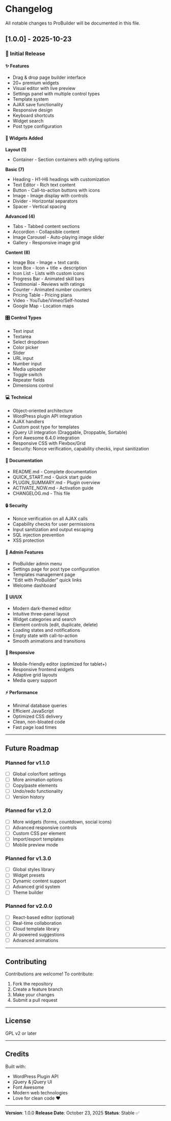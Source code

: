 # Changelog

All notable changes to ProBuilder will be documented in this file.

## [1.0.0] - 2025-10-23

### 🎉 Initial Release

#### ✨ Features
- Drag & drop page builder interface
- 20+ premium widgets
- Visual editor with live preview
- Settings panel with multiple control types
- Template system
- AJAX save functionality
- Responsive design
- Keyboard shortcuts
- Widget search
- Post type configuration

#### 🎨 Widgets Added

**Layout (1)**
- Container - Section containers with styling options

**Basic (7)**
- Heading - H1-H6 headings with customization
- Text Editor - Rich text content
- Button - Call-to-action buttons with icons
- Image - Image display with controls
- Divider - Horizontal separators
- Spacer - Vertical spacing

**Advanced (4)**
- Tabs - Tabbed content sections
- Accordion - Collapsible content
- Image Carousel - Auto-playing image slider
- Gallery - Responsive image grid

**Content (8)**
- Image Box - Image + text cards
- Icon Box - Icon + title + description
- Icon List - Lists with custom icons
- Progress Bar - Animated skill bars
- Testimonial - Reviews with ratings
- Counter - Animated number counters
- Pricing Table - Pricing plans
- Video - YouTube/Vimeo/Self-hosted
- Google Map - Location maps

#### 🎛️ Control Types
- Text input
- Textarea
- Select dropdown
- Color picker
- Slider
- URL input
- Number input
- Media uploader
- Toggle switch
- Repeater fields
- Dimensions control

#### 💻 Technical
- Object-oriented architecture
- WordPress plugin API integration
- AJAX handlers
- Custom post type for templates
- jQuery UI integration (Draggable, Droppable, Sortable)
- Font Awesome 6.4.0 integration
- Responsive CSS with Flexbox/Grid
- Security: Nonce verification, capability checks, input sanitization

#### 📖 Documentation
- README.md - Complete documentation
- QUICK_START.md - Quick start guide
- PLUGIN_SUMMARY.md - Plugin overview
- ACTIVATE_NOW.md - Activation guide
- CHANGELOG.md - This file

#### 🔒 Security
- Nonce verification on all AJAX calls
- Capability checks for user permissions
- Input sanitization and output escaping
- SQL injection prevention
- XSS protection

#### 🎯 Admin Features
- ProBuilder admin menu
- Settings page for post type configuration
- Templates management page
- "Edit with ProBuilder" quick links
- Welcome dashboard

#### 🎨 UI/UX
- Modern dark-themed editor
- Intuitive three-panel layout
- Widget categories and search
- Element controls (edit, duplicate, delete)
- Loading states and notifications
- Empty state with call-to-action
- Smooth animations and transitions

#### 📱 Responsive
- Mobile-friendly editor (optimized for tablet+)
- Responsive frontend widgets
- Adaptive grid layouts
- Media query support

#### ⚡ Performance
- Minimal database queries
- Efficient JavaScript
- Optimized CSS delivery
- Clean, non-bloated code
- Fast page load times

---

## Future Roadmap

### Planned for v1.1.0
- [ ] Global color/font settings
- [ ] More animation options
- [ ] Copy/paste elements
- [ ] Undo/redo functionality
- [ ] Version history

### Planned for v1.2.0
- [ ] More widgets (forms, countdown, social icons)
- [ ] Advanced responsive controls
- [ ] Custom CSS per element
- [ ] Import/export templates
- [ ] Mobile preview mode

### Planned for v1.3.0
- [ ] Global styles library
- [ ] Widget presets
- [ ] Dynamic content support
- [ ] Advanced grid system
- [ ] Theme builder

### Planned for v2.0.0
- [ ] React-based editor (optional)
- [ ] Real-time collaboration
- [ ] Cloud template library
- [ ] AI-powered suggestions
- [ ] Advanced animations

---

## Contributing

Contributions are welcome! To contribute:
1. Fork the repository
2. Create a feature branch
3. Make your changes
4. Submit a pull request

---

## License

GPL v2 or later

---

## Credits

Built with:
- WordPress Plugin API
- jQuery & jQuery UI
- Font Awesome
- Modern web technologies
- Love for clean code ❤️

---

**Version**: 1.0.0
**Release Date**: October 23, 2025
**Status**: Stable ✅

